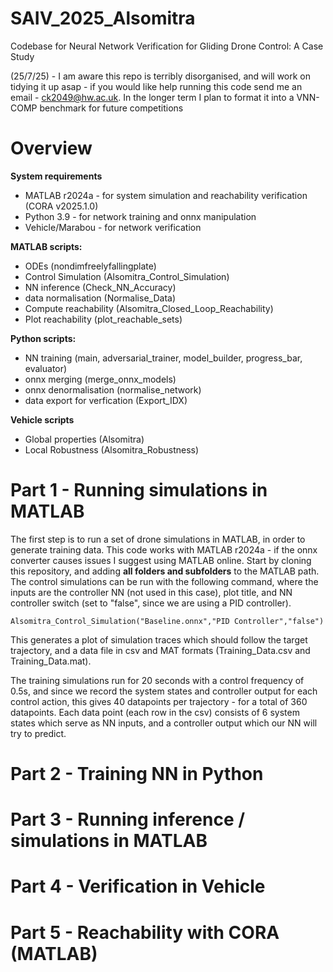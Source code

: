 # SAIV_2025_Alsomitra
Codebase for Neural Network Verification for Gliding Drone Control: A Case Study

(25/7/25) - I am aware this repo is terribly disorganised, and will work on tidying it up asap - if you would like help running this code send me an email - ck2049@hw.ac.uk. In the longer term I plan to format it into a VNN-COMP benchmark for future competitions

# Overview
**System requirements**
- MATLAB r2024a - for system simulation and reachability verification (CORA v2025.1.0)
- Python 3.9 - for network training and onnx manipulation
- Vehicle/Marabou - for network verification

**MATLAB scripts:**
- ODEs (nondimfreelyfallingplate)
- Control Simulation (Alsomitra_Control_Simulation)
- NN inference (Check_NN_Accuracy)
- data normalisation (Normalise_Data)
- Compute reachability (Alsomitra_Closed_Loop_Reachability)
- Plot reachability (plot_reachable_sets)

**Python scripts:**
- NN training (main, adversarial_trainer, model_builder, progress_bar, evaluator)
- onnx merging (merge_onnx_models)
- onnx denormalisation (normalise_network)
- data export for verfication (Export_IDX)

**Vehicle scripts**
- Global properties (Alsomitra)
- Local Robustness (Alsomitra_Robustness)

# Part 1 - Running simulations in MATLAB

The first step is to run a set of drone simulations in MATLAB, in order to generate training data. This code works with MATLAB r2024a - if the onnx converter causes issues I suggest using MATLAB online. Start by cloning this repository, and adding **all folders and subfolders** to the MATLAB path. The control simulations can be run with the following command, where the inputs are the controller NN (not used in this case), plot title, and NN controller switch (set to "false", since we are using a PID controller).

```
Alsomitra_Control_Simulation("Baseline.onnx","PID Controller","false")
```

This generates a plot of simulation traces which should follow the target trajectory, and a data file in csv and MAT formats (Training_Data.csv and Training_Data.mat).

The training simulations run for 20 seconds with a control frequency of 0.5s, and since we record the system states and controller output for each control action, this gives 40 datapoints per trajectory - for a total of 360 datapoints. Each data point (each row in the csv) consists of 6 system states which serve as NN inputs, and a controller output which our NN will try to predict.

# Part 2 - Training NN in Python

# Part 3 - Running inference / simulations in MATLAB

# Part 4 - Verification in Vehicle

# Part 5 - Reachability with CORA (MATLAB)
